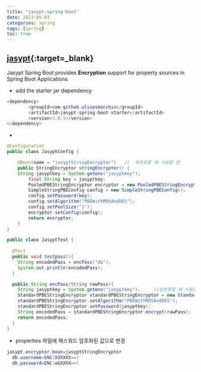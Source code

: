 ```yaml
---
title: "jasypt-spring-boot"
date: 2023-05-03
categories: spring  
tags: [spring]
toc: true
---
```


## [jasypt](https://github.com/ulisesbocchio/jasypt-spring-boot){:target=_blank}  
Jasypt Spring Boot provides **Encryption** support for property sources in Spring Boot Applications

* add the starter jar dependency  
```java
<dependency>
        <groupId>com.github.ulisesbocchio</groupId>
        <artifactId>jasypt-spring-boot-starter</artifactId>
        <version>3.0.5</version>
</dependency>
```

*   
```java
@Configuration
public class JasyptConfig {

    @Bean(name = "jasyptStringEncryptor")   //	복호화할 때 사용할 빈
    public StringEncryptor stringEncryptor() {
	String jasyptkey = System.getenv("jasyptkey");
        final String key = jasyptkey;
        PooledPBEStringEncryptor encryptor = new PooledPBEStringEncryptor();
        SimpleStringPBEConfig config = new SimpleStringPBEConfig();
        config.setPassword(key);
        config.setAlgorithm("PBEWithMD5AndDES");
        config.setPoolSize("1");
        encryptor.setConfig(config);
        return encryptor;
    }
}
```

```java
public class JasyptTest {
	
  @Test
  public void testpass(){
    String encodedPass = encPass("db");   
    System.out.println(encodedPass);
  }

  public String encPass(String rawPass){
    String jasyptkey = System.getenv("jasyptkey");     //암호화할 때 사용할 키는 실행할 때 외부에서 주입
    StandardPBEStringEncryptor standardPBEStringEncryptor = new StandardPBEStringEncryptor();
    standardPBEStringEncryptor.setAlgorithm("PBEWithMD5AndDES");
    standardPBEStringEncryptor.setPassword(jasyptkey);			 
    String encodedPass = standardPBEStringEncryptor.encrypt(rawPass); 
    return encodedPass;
  }
}

```

*  properties 파일에 패스워드 암호화된 값으로 변경  
``` java
jasypt.encryptor.bean=jasyptStringEncryptor
  db.username=ENC(X3XXXX==)
  db.password=ENC(eGXXXX==)
```  